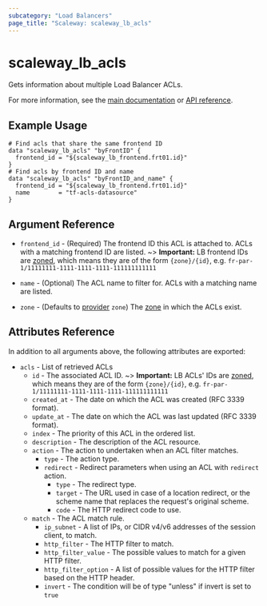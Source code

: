 ```yaml
---
subcategory: "Load Balancers"
page_title: "Scaleway: scaleway_lb_acls"
---
```


# scaleway_lb_acls

Gets information about multiple Load Balancer ACLs. 

For more information, see the [main documentation](https://www.scaleway.com/en/docs/network/load-balancer/reference-content/acls/) or [API reference](https://www.scaleway.com/en/developers/api/load-balancer/zoned-api/#path-acls-get-an-acl).

## Example Usage

```hcl
# Find acls that share the same frontend ID
data "scaleway_lb_acls" "byFrontID" {
  frontend_id = "${scaleway_lb_frontend.frt01.id}"
}
# Find acls by frontend ID and name
data "scaleway_lb_acls" "byFrontID_and_name" {
  frontend_id = "${scaleway_lb_frontend.frt01.id}"
  name        = "tf-acls-datasource"
}
```

## Argument Reference

- `frontend_id` - (Required) The frontend ID this ACL is attached to. ACLs with a matching frontend ID are listed.
  ~> **Important:** LB frontend IDs are [zoned](../guides/regions_and_zones.md#resource-ids), which means they are of the form `{zone}/{id}`, e.g. `fr-par-1/11111111-1111-1111-1111-111111111111`

- `name` - (Optional) The ACL name to filter for. ACLs with a matching name are listed.

- `zone` - (Defaults to [provider](../index.md#zone) `zone`) The [zone](../guides/regions_and_zones.md#zones) in which the ACLs exist.

## Attributes Reference

In addition to all arguments above, the following attributes are exported:

- `acls` - List of retrieved ACLs
    - `id` - The associated ACL ID.
      ~> **Important:** LB ACLs' IDs are [zoned](../guides/regions_and_zones.md#resource-ids), which means they are of the form `{zone}/{id}`, e.g. `fr-par-1/11111111-1111-1111-1111-111111111111`
    - `created_at` - The date on which the ACL was created (RFC 3339 format).
    - `update_at` - The date on which the ACL was last updated (RFC 3339 format).
    - `index` - The priority of this ACL in the ordered list.
    - `description` - The description of the ACL resource.
    - `action` - The action to undertaken when an ACL filter matches.
        - `type` - The action type.
        - `redirect` - Redirect parameters when using an ACL with `redirect` action.
            - `type`  - The redirect type.
            - `target`  - The URL used in case of a location redirect, or the scheme name that replaces the request's original scheme.
            - `code`  - The HTTP redirect code to use.
    - `match` - The ACL match rule.
        - `ip_subnet` - A list of IPs, or CIDR v4/v6 addresses of the session client, to match.
        - `http_filter` - The HTTP filter to match.
        - `http_filter_value` - The possible values to match for a given HTTP filter.
        - `http_filter_option` - A list of possible values for the HTTP filter based on the HTTP header.
        - `invert` -  The condition will be of type "unless" if invert is set to `true`